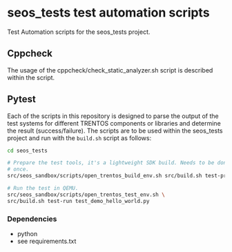 # seos_tests test automation scripts

Test Automation scripts for the seos_tests project.

## Cppcheck

The usage of the cppcheck/check_static_analyzer.sh script is described within
the script.

## Pytest

Each of the scripts in this repository is designed to parse the output of the
test systems for different TRENTOS components or libraries and determine the
result (success/failure). The scripts are to be used within the seos\_tests
project and run with the `build.sh` script as follows:

```bash
cd seos_tests

# Prepare the test tools, it's a lightweight SDK build. Needs to be done only
# once.
src/seos_sandbox/scripts/open_trentos_build_env.sh src/build.sh test-prepare

# Run the test in QEMU.
src/seos_sandbox/scripts/open_trentos_test_env.sh \
src/build.sh test-run test_demo_hello_world.py
```

### Dependencies

* python
* see requirements.txt

